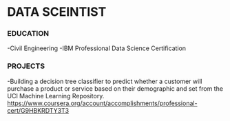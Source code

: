 # DATA SCEINTIST

### EDUCATION
   -Civil Engineering
  -IBM Professional Data Science Certification

### PROJECTS
  -Building a decision tree classifier to predict whether a customer will purchase a product or service based on their demographic and set from the UCI Machine Learning Repository. 
  https://www.coursera.org/account/accomplishments/professional-cert/G9HBKRDTY3T3

